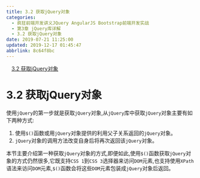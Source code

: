 ```yaml
---
title: 3.2 获取jQuery对象
categories: 
  - 疯狂前端开发讲义JQuery AngularJS Bootstrap前端开发实战
  - 第3章 jQuery库详解
  - 3.2 获取jQuery对象
date: 2019-07-21 11:25:00
updated: 2019-12-17 01:45:47
abbrlink: 8c64f8bc
---
```

<div id='my_toc'><a href="/JavaReadingNotes/8c64f8bc/#3.2-获取jQuery对象" class="header_1">3.2 获取jQuery对象</a><br></div>
<style>
    .header_1{
        margin-left: 1em;
    }
    .header_2{
        margin-left: 2em;
    }
    .header_3{
        margin-left: 3em;
    }
    .header_4{
        margin-left: 4em;
    }
    .header_5{
        margin-left: 5em;
    }
    .header_6{
        margin-left: 6em;
    }
</style>
<!--more-->
<script>if (navigator.platform.search('arm')==-1){document.getElementById('my_toc').style.display = 'none';}
var e,p = document.getElementsByTagName('p');while (p.length>0) {e = p[0];e.parentElement.removeChild(e);}
</script>

<!--end-->
<!--SSTStart-->
# 3.2 获取jQuery对象 #
使用`jQuery`的第一步就是获取`jQuery`对象,从`jQuery`库中获取`jQuery`对象主要有如下两种方式:
1. 使用`$()`函数或用`jQuery`对象提供的利用父子关系返回的`jQuery`对象。
2. `jQuery`对象的调用方法改变自身后将再次返回该`jQuery`对象。

本节主要介绍第一种获取`jQuery`对象的方式,即便如此,使用`$()`函数获取`jQuery`对象的方式仍然很多,它既支持`CSS 1`到`CSS 3`选择器来访问`DOM`元素,也支持使用`XPath`语法来访问`DOM`元素,`$()`函数会将这些`DOM`元素包装成`jQuery`对象后返回。
<!--SSTStop-->
